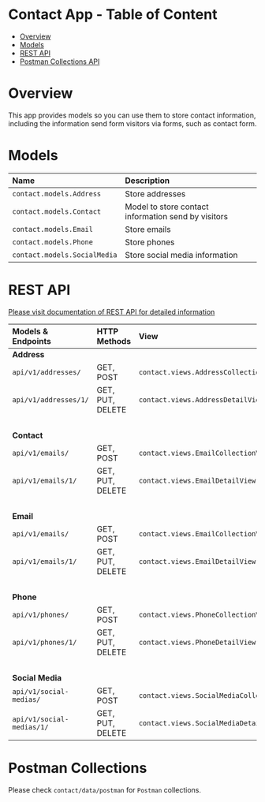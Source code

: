 # Contact App - Table of Content

- [Overview](#overview)
- [Models](#models)
- [REST API](#rest-api)
- [Postman Collections API](#postman-collections)


# Overview

This app provides models so you can use them to store contact information, including the information
send form visitors via forms, such as contact form.


# Models

| Name                                          | Description                                           |
| :-------------------------------------------- | :---------------------------------------------------- |
| `contact.models.Address`                      | Store addresses                                       |
| `contact.models.Contact`                      | Model to store contact information send by visitors   |
| `contact.models.Email`                        | Store emails                                          |
| `contact.models.Phone`                        | Store phones                                          |
| `contact.models.SocialMedia`                  | Store social media information                        |


# REST API

[Please visit documentation of REST API for detailed information](REST_API.md)

| Models & Endpoints                    | HTTP Methods         | View                                                   |
| :------------------------------------ | :------------------- | :----------------------------------------------------- |
| **Address**                           |                      |                                                        |
| `api/v1/addresses/`                   | GET, POST            | `contact.views.AddressCollectionView`                  |
| `api/v1/addresses/1/`                 | GET, PUT, DELETE     | `contact.views.AddressDetailView`                      |
|                                       |                      |                                                   <br/>|
| **Contact**                           |                      |                                                        |
| `api/v1/emails/`                      | GET, POST            | `contact.views.EmailCollectionView`                    |
| `api/v1/emails/1/`                    | GET, PUT, DELETE     | `contact.views.EmailDetailView`                        |
|                                       |                      |                                                   <br/>|
| **Email**                             |                      |                                                        |
| `api/v1/emails/`                      | GET, POST            | `contact.views.EmailCollectionView`                    |
| `api/v1/emails/1/`                    | GET, PUT, DELETE     | `contact.views.EmailDetailView`                        |
|                                       |                      |                                                   <br/>|
| **Phone**                             |                      |                                                        |
| `api/v1/phones/`                      | GET, POST            | `contact.views.PhoneCollectionView`                    |
| `api/v1/phones/1/`                    | GET, PUT, DELETE     | `contact.views.PhoneDetailView`                        |
|                                       |                      |                                                   <br/>|
| **Social Media**                      |                      |                                                        |
| `api/v1/social-medias/`               | GET, POST            | `contact.views.SocialMediaCollectionView`              |
| `api/v1/social-medias/1/`             | GET, PUT, DELETE     | `contact.views.SocialMediaDetailView`                  |


# Postman Collections

Please check `contact/data/postman` for `Postman` collections.